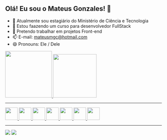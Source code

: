 # <h2> Olá! Eu sou o Mateus Gonzales! 👋</h2>

- 🔭 Atualmente sou estagiário do Ministério de Ciência e Tecnologia
- 🌱 Estou faazendo um curso para desenvolvedor FullStack
- 👯 Pretendo trabalhar em projetos Front-end
- 📫 E-mail: mateusmgc@hotmail.com
- 😄 Pronouns: Ele / Dele

<div>
  <a href="https://github.com/mateusgonzales">
  <img height="150cm" src="https://github-readme-stats.vercel.app/api?username=mateusgonzales&show_icons=true&theme=tokyonight&include_all_commits=true&count_private=true" />
  <img height="140cm" src="https://github-readme-stats.vercel.app/api/top-langs/?username=mateusgonzales&layout=compact&langs_count=16&theme=tokyonight"/>
</div>
<hr>
<div>
  <img aligne="center" height="40" widght="40" src="https://cdn.jsdelivr.net/gh/devicons/devicon/icons/html5/html5-original-wordmark.svg" /> 
  <img aligne="center" height="40" widght="40" src="https://cdn.jsdelivr.net/gh/devicons/devicon/icons/css3/css3-original-wordmark.svg" /> 
  <img aligne="center" height="40" widght="40" src="https://cdn.jsdelivr.net/gh/devicons/devicon/icons/bulma/bulma-plain.svg" /> 
  <img aligne="center" height="40" widght="40" src="https://cdn.jsdelivr.net/gh/devicons/devicon/icons/javascript/javascript-original.svg" /> 
  <img aligne="center" height="40" widght="40" src="https://cdn.jsdelivr.net/gh/devicons/devicon/icons/react/react-original.svg" /> 
  <img aligne="center" height="40" widght="40" src="https://cdn.jsdelivr.net/gh/devicons/devicon/icons/nodejs/nodejs-original.svg" />  
  <img aligne="center" height="40" widght="40" src="https://cdn.jsdelivr.net/gh/devicons/devicon/icons/mongodb/mongodb-original-wordmark.svg" />
</div>
<hr>
<div>
  <a href="https://www.linkedin.com/in/mateus-gonzales-cruz-8aa24715a/" target="_blank"><img src="https://img.shields.io/badge/LinkedIn-0077B5?style=for-the-badge&logo=linkedin&logoColor=white" target="_blank"/></a>
  <a href="https://www.instagram.com/mateusmgc_/" target="_blank"><img src="https://img.shields.io/badge/Instagram-E4405F?style=for-the-badge&logo=instagram&logoColor=white" target="_blanket"/></a>
</div>

